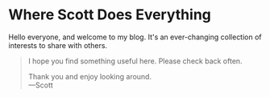 # Where Scott Does Everything
Hello everyone, and welcome to my blog. It's an ever-changing collection of interests to share with others.

> I hope you find something useful here. Please check back often.
> 
> Thank you and enjoy looking around. \
> &mdash;Scott
